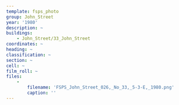 ```yaml
---
template: fsps_photo
group: John_Street
year: '1980'
description: ~
buildings:
    - John_Street/33_John_Street
coordinates: ~
heading: ~
classification: ~
section: ~
cell: ~
film_roll: ~
files:
    -
        filename: 'FSPS_John_Street_026,_No_33,_5-3-E,_1980.png'
        caption: ''
---
```

